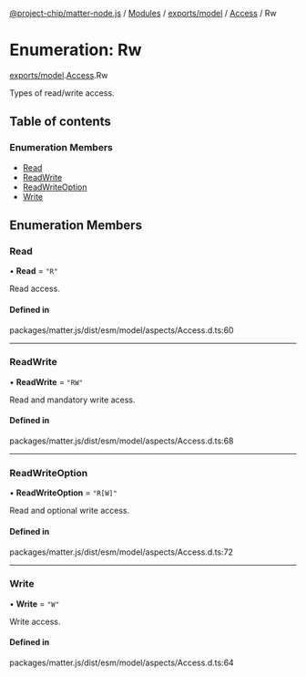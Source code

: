 [@project-chip/matter-node.js](../README.md) / [Modules](../modules.md) / [exports/model](../modules/exports_model.md) / [Access](../modules/exports_model.Access.md) / Rw

# Enumeration: Rw

[exports/model](../modules/exports_model.md).[Access](../modules/exports_model.Access.md).Rw

Types of read/write access.

## Table of contents

### Enumeration Members

- [Read](exports_model.Access.Rw.md#read)
- [ReadWrite](exports_model.Access.Rw.md#readwrite)
- [ReadWriteOption](exports_model.Access.Rw.md#readwriteoption)
- [Write](exports_model.Access.Rw.md#write)

## Enumeration Members

### Read

• **Read** = ``"R"``

Read access.

#### Defined in

packages/matter.js/dist/esm/model/aspects/Access.d.ts:60

___

### ReadWrite

• **ReadWrite** = ``"RW"``

Read and mandatory write acess.

#### Defined in

packages/matter.js/dist/esm/model/aspects/Access.d.ts:68

___

### ReadWriteOption

• **ReadWriteOption** = ``"R[W]"``

Read and optional write access.

#### Defined in

packages/matter.js/dist/esm/model/aspects/Access.d.ts:72

___

### Write

• **Write** = ``"W"``

Write access.

#### Defined in

packages/matter.js/dist/esm/model/aspects/Access.d.ts:64
